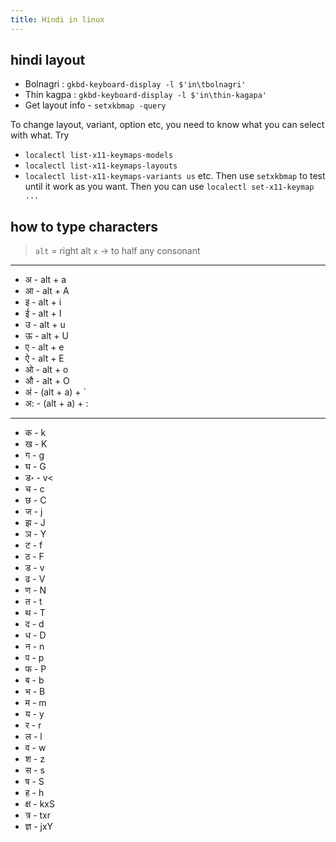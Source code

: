 ```yaml
---
title: Hindi in linux
---
```


## hindi layout

- Bolnagri : `gkbd-keyboard-display -l $'in\tbolnagri'`
- Thin kagpa : `gkbd-keyboard-display -l $'in\thin-kagapa'`
- Get layout info - `setxkbmap -query`

To change layout, variant, option etc, you need to know what you can select with what.
Try

- `localectl list-x11-keymaps-models`
- `localectl list-x11-keymaps-layouts`
- `localectl list-x11-keymaps-variants us` etc.
Then use `setxkbmap` to test until it work as you want.
Then you can use `localectl set-x11-keymap ...`

## how to type characters

> `alt` = right alt
> `x` -> to half any consonant

---

- अ - alt + a
- आ - alt + A
- इ - alt + i
- ई - alt + I
- उ - alt + u
- ऊ - alt + U
- ए - alt + e
- ऐ - alt + E
- ओ - alt + o
- औ - alt + O
- अं - (alt + a) + `
- अ: - (alt + a) + :

---

- क - k
- ख - K
- ग - g
- घ - G
- ड॰ - v<
- च - c
- छ - C
- ज - j
- झ - J
- ञ - Y
- ट - f
- ठ - F
- ड - v
- ढ - V
- ण - N
- त - t
- थ - T
- द - d
- ध - D
- न - n
- प - p
- फ - P
- ब - b
- भ - B
- म - m
- य - y
- र - r
- ल - l
- व - w
- श - z
- स - s
- ष - S
- ह - h
- क्ष - kxS
- त्र - txr
- ज्ञ - jxY
